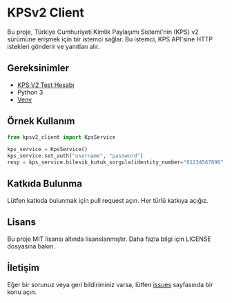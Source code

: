 
# KPSv2 Client

Bu proje, Türkiye Cumhuriyeti Kimlik Paylaşımı Sistemi'nin (KPS) v2 sürümüne erişmek için bir istemci sağlar. Bu istemci, KPS API'sine HTTP istekleri gönderir ve yanıtları alır.


## Gereksinimler

- [KPS V2 Test Hesabı](https://www.nvi.gov.tr/kps)
- Python 3
- [Venv](https://docs.python.org/3/library/venv.html)


## Örnek Kullanım

```python
from kpsv2_client import KpsService

kps_service = KpsService()
kps_service.set_auth("username", "password")
resp = kps_service.bilesik_kutuk_sorgula(identity_number="01234567890", birth_date="01.07.1891")
```

## Katkıda Bulunma
Lütfen katkıda bulunmak için pull request açın. Her türlü katkıya açığız.


## Lisans
Bu proje MIT lisansı altında lisanslanmıştır. Daha fazla bilgi için LICENSE dosyasına bakın.


## İletişim
Eğer bir sorunuz veya geri bildiriminiz varsa, lütfen [issues](https://github.com/moneytolia/kpsv2-client/issues) sayfasında bir konu açın.

